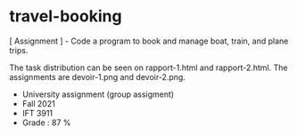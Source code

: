 # travel-booking

[ Assignment ] - Code a program to book and manage boat, train, and plane trips.

The task distribution can be seen on rapport-1.html and rapport-2.html. The assignments are devoir-1.png and devoir-2.png.

* University assignment (group assigment)
* Fall 2021
* IFT 3911
* Grade : 87 %
